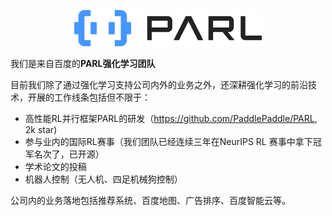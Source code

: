 <p align="center">
<img src="img/logo-蓝黑.png" alt="PARL" width="300"/>
</p>

我们是来自百度的**PARL强化学习团队**

目前我们除了通过强化学习支持公司内外的业务之外，还深耕强化学习的前沿技术，开展的工作线条包括但不限于：

- 高性能RL并行框架PARL的研发（https://github.com/PaddlePaddle/PARL, 2k star)
- 参与业内的国际RL赛事（我们团队已经连续三年在NeurIPS RL 赛事中拿下冠军名次了，已开源）
- 学术论文的投稿
- 机器人控制（无人机、四足机械狗控制）


公司内的业务落地包括推荐系统、百度地图、广告排序、百度智能云等。
